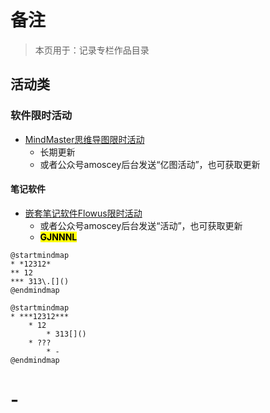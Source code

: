 # 备注
<!--
# priPage
 private -->

> 本页用于：记录专栏作品目录

## 活动类

### 软件限时活动
- [MindMaster思维导图限时活动](https://mianbaoduo.com/o/bread/YpuZlp5q)
	- 长期更新
	- 或者公众号amoscey后台发送“亿图活动”，也可获取更新

#### 笔记软件
- [嵌套笔记软件Flowus限时活动](https://mianbaoduo.com/o/bread/YpublZpu)
	- 或者公众号amoscey后台发送“活动”，也可获取更新
	- **<mark>GJNNNL</mark>**




```plantuml
@startmindmap
* *12312*
** 12
*** 313\.[]()
@endmindmap
```


```plantuml
@startmindmap
* ***12312***
	* 12
		* 313[]()
	* ???
		* -
@endmindmap
```

# -

<!-- 



 -->








